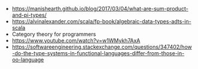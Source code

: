 * https://manishearth.github.io/blog/2017/03/04/what-are-sum-product-and-pi-types/
* https://alvinalexander.com/scala/fp-book/algebraic-data-types-adts-in-scala
* Category theory for programmers
* https://www.youtube.com/watch?v=w1WMykh7AxA
* https://softwareengineering.stackexchange.com/questions/347402/how-do-the-type-systems-in-functional-languages-differ-from-those-in-oo-language